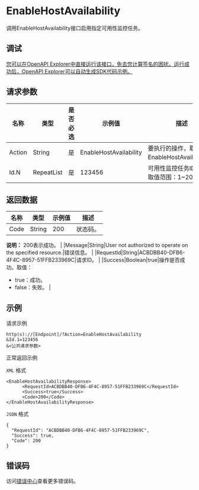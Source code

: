 # EnableHostAvailability

调用EnableHostAvailability接口启用指定可用性监控任务。

## 调试

[您可以在OpenAPI Explorer中直接运行该接口，免去您计算签名的困扰。运行成功后，OpenAPI Explorer可以自动生成SDK代码示例。](https://api.aliyun.com/#product=Cms&api=EnableHostAvailability&type=RPC&version=2019-01-01)

## 请求参数

|名称|类型|是否必选|示例值|描述|
|--|--|----|---|--|
|Action|String|是|EnableHostAvailability|要执行的操作，取值：EnableHostAvailability。 |
|Id.N|RepeatList|是|123456|可用性监控任务ID。N的取值范围：1~20。 |

## 返回数据

|名称|类型|示例值|描述|
|--|--|---|--|
|Code|String|200|状态码。

 **说明：** 200表示成功。 |
|Message|String|User not authorized to operate on the specified resource.|错误信息。 |
|RequestId|String|ACBDBB40-DFB6-4F4C-8957-51FFB233969C|请求ID。 |
|Success|Boolean|true|操作是否成功。取值：

 -   true：成功。
-   false：失败。 |

## 示例

请求示例

```
http(s)://[Endpoint]/?Action=EnableHostAvailability
&Id.1=123456
&<公共请求参数>
```

正常返回示例

`XML` 格式

```
<EnableHostAvailabilityResponse>
      <RequestId>ACBDBB40-DFB6-4F4C-8957-51FFB233969C</RequestId>
      <Success>true</Success>
      <Code>200</Code>
</EnableHostAvailabilityResponse>
```

`JSON` 格式

```
{
  "RequestId": "ACBDBB40-DFB6-4F4C-8957-51FFB233969C",
  "Success": true,
  "Code": 200
}
```

## 错误码

访问[错误中心](https://error-center.alibabacloud.com/status/product/Cms)查看更多错误码。

